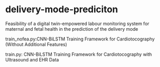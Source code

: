 # delivery-mode-prediciton
Feasibility of a digital twin-empowered labour monitoring system for maternal and fetal health in the prediction of the delivery mode

train_nofea.py:CNN-BiLSTM Training Framework for Cardiotocography (Without Additional Features)

train.py: CNN-BiLSTM Training Framework for Cardiotocography with Ultrasound and EHR Data


